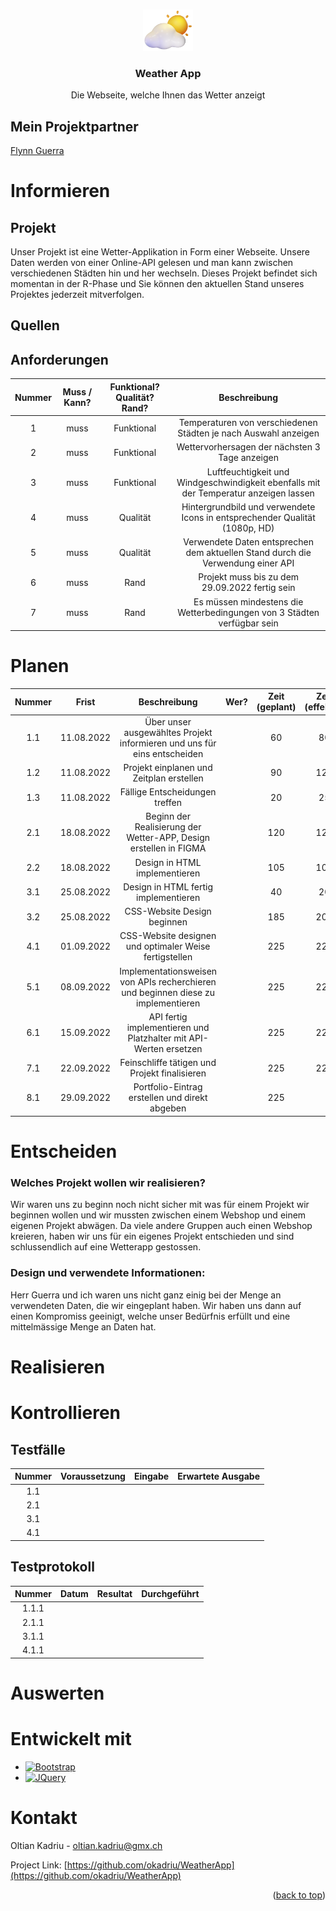 <a name="readme-top"></a>

<!-- PROJECT LOGO -->
<br />
<div align="center">
  <a href="https://github.com/okadriu/WeatherApp">
    <img src="img/02d.png" alt="Logo" width="80">
  </a>

  <h3 align="center">Weather App</h3>

  <p align="center">
    Die Webseite, welche Ihnen das Wetter anzeigt
    <br />
  </p>
</div>

## Mein Projektpartner

[Flynn Guerra](https://github.com/woqqq)

# Informieren

## Projekt

Unser Projekt ist eine Wetter-Applikation in Form einer Webseite. Unsere Daten werden von einer Online-API gelesen und man kann zwischen verschiedenen Städten hin und her wechseln. Dieses Projekt befindet sich momentan in der R-Phase und Sie können den aktuellen Stand unseres Projektes jederzeit mitverfolgen.

## Quellen

## Anforderungen

| **Nummer** | **Muss / Kann?** | **Funktional? Qualität? Rand?** |                                       **Beschreibung**                                       |
|:----------:|:----------------:|:-------------------------------:|:--------------------------------------------------------------------------------------------:|
|     1      |     muss         |     Funktional                  |     Temperaturen von verschiedenen Städten je nach Auswahl anzeigen                          |
|     2      |     muss         |     Funktional                  |     Wettervorhersagen der nächsten 3 Tage anzeigen                                           |
|     3      |     muss         |     Funktional                  |     Luftfeuchtigkeit und Windgeschwindigkeit ebenfalls mit der Temperatur anzeigen lassen    |
|     4      |     muss         |     Qualität                    |     Hintergrundbild und verwendete Icons in entsprechender Qualität (1080p, HD)              |
|     5      |     muss         |     Qualität                    |     Verwendete   Daten entsprechen dem aktuellen Stand durch die Verwendung einer API        |
|     6      |     muss         |     Rand                        |     Projekt muss bis zu dem 29.09.2022 fertig sein                                           |
|     7      |     muss         |     Rand                        |     Es müssen mindestens die Wetterbedingungen von 3 Städten verfügbar sein                  |

#  Planen

| **Nummer** |     **Frist**     |                                     **Beschreibung**                                     | **Wer?** | **Zeit (geplant)** | **Zeit (effektiv)** |
|:----------:|:-----------------:|:----------------------------------------------------------------------------------------:|:----------:|:--------------------:|:-------------------:|
|     1.1    |     11.08.2022    |     Über unser ausgewähltes Projekt informieren und uns für eins entscheiden             |          | 60                 | 80                  |
|     1.2    |     11.08.2022    |     Projekt einplanen und Zeitplan erstellen                                             |          | 90                 | 120                 |
|     1.3    |     11.08.2022    |     Fällige Entscheidungen treffen                                                       |          | 20                 | 25                  |
|     2.1    |     18.08.2022    |     Beginn der Realisierung der Wetter-APP, Design erstellen in FIGMA                    |          | 120                | 125                    |
|     2.2    |     18.08.2022    |     Design in HTML implementieren                                                        |          | 105                | 100                    |
|     3.1    |     25.08.2022    |     Design in HTML fertig implementieren                                                 |          | 40                 | 20                    |
|     3.2    |     25.08.2022    |     CSS-Website Design beginnen                                                          |          | 185                | 205                    |
|     4.1    |     01.09.2022    |     CSS-Website designen und optimaler Weise fertigstellen                               |          | 225                | 225                    |
|     5.1    |     08.09.2022    |     Implementationsweisen von APIs recherchieren und beginnen diese zu implementieren    |          | 225                | 225                    |
|     6.1    |     15.09.2022    |     API fertig implementieren und Platzhalter mit API-Werten ersetzen                    |          | 225                | 225                    |
|     7.1    |     22.09.2022    |     Feinschliffe tätigen und Projekt finalisieren                                        |          | 225                | 225                    |
|     8.1    |     29.09.2022    |     Portfolio-Eintrag erstellen und direkt abgeben                                       |          | 225                |                     |

#  Entscheiden

### Welches Projekt wollen wir realisieren?   
Wir waren uns zu beginn noch nicht sicher mit was für einem Projekt wir beginnen wollen und wir mussten zwischen einem Webshop und einem eigenen Projekt abwägen. Da viele andere Gruppen auch einen Webshop kreieren, haben wir uns für ein eigenes Projekt entschieden und sind schlussendlich auf eine Wetterapp gestossen.

### Design und verwendete Informationen: 
Herr Guerra und ich waren uns nicht ganz einig bei der Menge an verwendeten Daten, die wir eingeplant haben. Wir haben uns dann auf einen Kompromiss geeinigt, welche unser Bedürfnis erfüllt und eine mittelmässige Menge an Daten hat.


#  Realisieren

#  Kontrollieren

## Testfälle

| **Nummer** | **Voraussetzung** | **Eingabe** | **Erwartete Ausgabe** |
|:------------:|:-------------------:|:-------------:|:-----------------------:|
| 1.1        |                   |             |                       |
| 2.1        |                   |             |                       |
| 3.1        |                   |             |                       |
| 4.1        |                   |             |                       |

## Testprotokoll

| **Nummer** | **Datum** | **Resultat** | **Durchgeführt** |
|:------------:|:-----------:|:--------------:|:------------------:|
| 1.1.1  |           |              |                  |
| 2.1.1  |           |              |                  |
| 3.1.1  |           |              |                  |
| 4.1.1  |           |              |                  |

#  Auswerten


# Entwickelt mit

* [![Bootstrap][Bootstrap.com]][Bootstrap-url]
* [![JQuery][JQuery.com]][JQuery-url]


<!-- KONTAKT -->
# Kontakt

Oltian Kadriu - oltian.kadriu@gmx.ch

Project Link: [https://github.com/okadriu/WeatherApp](https://github.com/okadriu/WeatherApp)

<p align="right">(<a href="#readme-top">back to top</a>)</p>


<!-- MARKDOWN LINKS & IMAGES -->
[Bootstrap.com]: https://img.shields.io/badge/Bootstrap-563D7C?style=for-the-badge&logo=bootstrap&logoColor=white
[Bootstrap-url]: https://getbootstrap.com
[JQuery.com]: https://img.shields.io/badge/jQuery-0769AD?style=for-the-badge&logo=jquery&logoColor=white
[JQuery-url]: https://jquery.com
